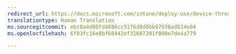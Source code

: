 ```yaml
---
redirect_url: https://docs.microsoft.com/intune/deploy-use/device-threat-protection-subscription-setup
translationtype: Human Translation
ms.sourcegitcommit: ebc0a4d00fd4886cc51f6d8d8bb97938ad814e04
ms.openlocfilehash: 6f03fc16e8bf60442ef31607201f800e7de4a779

---
```




<!--HONumber=Jan17_HO4-->


